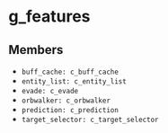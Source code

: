 # g\_features

## Members

* `buff_cache: c_buff_cache`
* `entity_list: c_entity_list`
* `evade: c_evade`
* `orbwalker: c_orbwalker`
* `prediction: c_prediction`
* `target_selector: c_target_selector`
